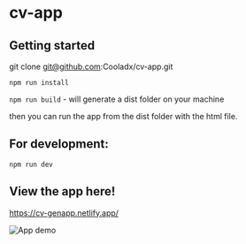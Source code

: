 # cv-app

## Getting started

git clone git@github.com:Cooladx/cv-app.git

`npm run install`

`npm run build` - will generate a dist folder on your machine

then you can run the app from the dist folder with the html file.


## For development:
`npm run dev`

## View the app here!
https://cv-genapp.netlify.app/


![App demo](./app.gif)